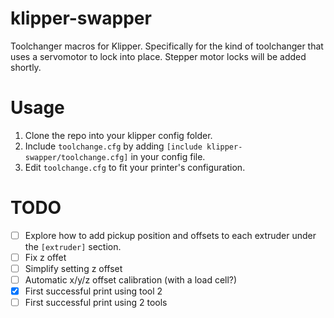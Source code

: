 # klipper-swapper
Toolchanger macros for Klipper. Specifically for the kind of toolchanger that uses a servomotor to lock into place. Stepper motor locks will be added shortly. 

# Usage
1. Clone the repo into your klipper config folder.
2. Include `toolchange.cfg` by adding `[include klipper-swapper/toolchange.cfg]` in your config file.
3. Edit `toolchange.cfg` to fit your printer's configuration.

# TODO
- [ ] Explore how to add pickup position and offsets to each extruder under the `[extruder]` section.
- [ ] Fix z offet
- [ ] Simplify setting z offset
- [ ] Automatic x/y/z offset calibration (with a load cell?)
- [x] First successful print using tool 2
- [ ] First successful print using 2 tools

